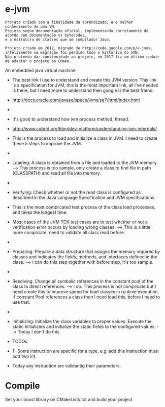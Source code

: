 e-jvm
=====

```
Projeto criado com a finalidade de aprendizado, e o melhor conhecimento de uma VM.
Projeto segue documentação oficial, implementando corretamente de acordo com documentação os bytecodes, 
e a estrutura de classes que um compilador Java.

Projeto criado em 2012, migrado de http://code.google.com/p/e-jvm/, infelizmente na migração foi perdido todo o histórico do SVN.
Não pretendo dar continuidade ao projeto, em 2017 fiz um último update de adaptar o projeto ao CMake.
```

An embedded java virtual machine.

 * The best link I use to understand and create this JVM version. This link is a specification for JVM, this is the most important link, all I've needed is there, but I need more to understand then google is the best friend.
 * http://docs.oracle.com/javase/specs/jvms/se7/html/index.html
 *
 * It's good to understand how jvm process method, thread.
 * http://www.cubrid.org/blog/dev-platform/understanding-jvm-internals/

 * This is the process to load and initialize a class in JVM. I need to create these 5 steps to improve the JVM.
 *
 * Loading: A class is obtained from a file and loaded to the JVM memory.
 --> This process is too sample, only create a class to find file in path (CLASSPATH) and read all file into memory.
 *
 * Verifying: Check whether or not the read class is configured as described in the Java Language Specification and JVM specifications.
 * This is the most complicated test process of the class load processes, and takes the longest time.
 * Most cases of the JVM TCK test cases are to test whether or not a verification error occurs by loading wrong classes.
 --> This is a little more complicate, need to validate all class read before.
 *
 * Preparing: Prepare a data structure that assigns the memory required by classes and indicates the fields, methods, and interfaces defined in the class.
 --> I can do this step together with before step, It's too sample.
 *
 * Resolving: Change all symbolic references in the constant pool of the class to direct references.
 --> I do.
	This process is not complicate but I need create this to improve speed for load classes in runtime execution.
	If constant Pool references a class then I need load this, before I need to use that.
 *
 * Initializing: Initialize the class variables to proper values. Execute the static initializers and initialize the static fields to the configured values.
 --> Today I don't do this.


 * TODOs
 * 1- Some instruction are specific for a type, e.g iadd this instruction must add two int.
 *   Today any instruction are validantig their parameters.

Compile
=======
Set your boost library on CMakeLists.txt and build your project
